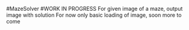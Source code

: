 #MazeSolver
#WORK IN PROGRESS
For given image of a maze, output image with solution
For now only basic loading of image, soon more to come
